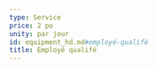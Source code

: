 ```yaml
---
type: Service
price: 2 po
unity: par jour
id: equipment_hd.md#employé-qualifé
title: Employé qualifé
---
```



